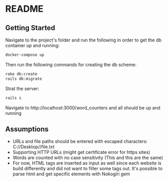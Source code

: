 # README

## Getting Started

Navigate to the project's folder and run the following in order to get the db container up and running:

```bash
docker-compose up
```

Then run the following commands for creating the db scheme:

```bash
rake db:create
rails db:migrate
```

Strat the server:

```bash
rails s
```

Navigate to http://localhost:3000/word_counters and all should be up and running

## Assumptions

- URLs and file paths should be entered with escaped characters: C://Desktop//file.txt
- Supporting HTTP URLs (might get certificate error for https sites)
- Words are counted with no case sensitivity (This and this are the same)
- For now, HTML tags are inserted as input as well since each website is build differently and
  did not want to filter some tags out. It's possible to parse html and get specific elements with Nokogiri gem
